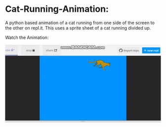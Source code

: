 # Cat-Running-Animation:
A python based animation of a cat running from one side of the screen to the other on repl.it. This uses a sprite sheet of a cat running divided up.

Watch the Animation:

![1](https://github.com/BOLTZZ/Cat-Running-Animation/blob/master/ezgif.com-video-to-gif.gif)
